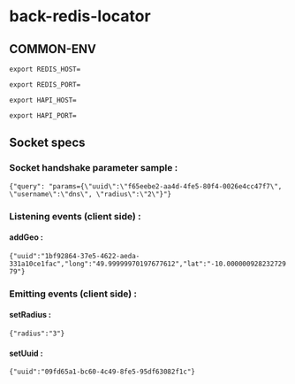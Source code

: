 # back-redis-locator

## COMMON-ENV

`export REDIS_HOST=`

`export REDIS_PORT=`

`export HAPI_HOST=`

`export HAPI_PORT=`

## Socket specs

### Socket handshake parameter sample :

`{"query": "params={\"uuid\":\"f65eebe2-aa4d-4fe5-80f4-0026e4cc47f7\", \"username\":\"dns\", \"radius\":\"2\"}"}`

### Listening events (client side) :

#### addGeo :

`{"uuid":"1bf92864-37e5-4622-aeda-331a10ce1fac","long":"49.99999970197677612","lat":"-10.00000092823272979"}`

### Emitting events (client side) :

#### setRadius :

`{"radius":"3"}`

#### setUuid :

`{"uuid":"09fd65a1-bc60-4c49-8fe5-95df63082f1c"}`
